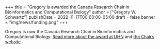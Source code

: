 +++
title = "Gregory is awarded the Canada Research Chair in Bioinformatics and Computational Biology"
author = ["Gregory W. Schwartz"]
publishDate = 2022-11-17T00:00:00-05:00
draft = false
banner = "img/news/funding.png"
+++

Gregory is now the Canada Research Chair in Bioinformatics and Computational
Biology. [Read more
about the award at UHN](https://www.uhnresearch.ca/news/research-chairs-awarded) and
[the
Chairs website](https://www.chairs-chaires.gc.ca/whats_new-quoi_de_neuf/2022/crc-2021-2-eng.aspx).